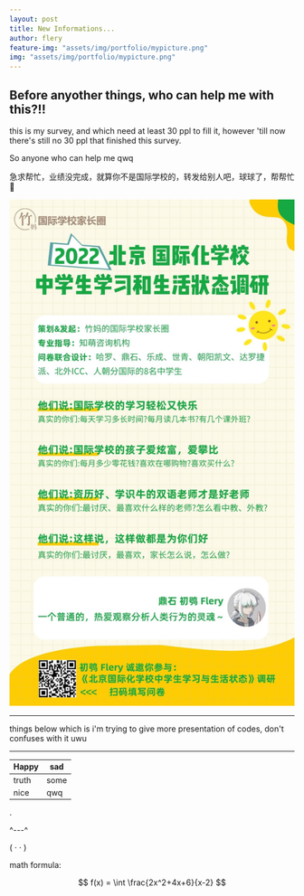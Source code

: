 ```yaml
---
layout: post
title: New Informations...
author: flery
feature-img: "assets/img/portfolio/mypicture.png"
img: "assets/img/portfolio/mypicture.png"
---
```


## Before anyother things, who can help me with this?!!

this is my survey, and which need at least 30 ppl to fill it, however 'till now there's still no 30 ppl that finished this survey.

So anyone who can help me qwq

急求帮忙，业绩没完成，就算你不是国际学校的，转发给别人吧，球球了，帮帮忙🥺

![](/assets/img/mysurvey.jpeg)

---

things below which is i'm trying to give more presentation of codes, don't confuses with it uwu

--------------

| Happy | sad  |  
|-------|------|  
| truth | some |    
| nice  |  qwq |


.

 ^---^

( · · )

math formula:

$$ f(x) = \int \frac{2x^2+4x+6}{x-2} $$
